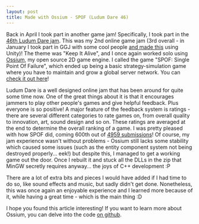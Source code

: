 ```yaml
---
layout: post
title: Made with Ossium - SPOF (Ludum Dare 46)
---
```


Back in April I took part in another game jam! Specifically, I took part in the [46th Ludum Dare jam](https://ldjam.com). This was my 2nd online game jam (3rd overall - in January I took part in GGJ with some cool people [and made this](https://globalgamejam.org/2020/games/apocal-oops-2) using Unity)! The theme was "Keep It Alive", and I once again worked solo using [Ossium](https://ossiumengine.net), my open source 2D game engine. I called the game "SPOF: Single Point Of Failure", which ended up being a basic strategy-simulation game where you have to maintain and grow a global server network. You can [check it out here](https://ldjam.com/events/ludum-dare/46/spof-single-point-of-failure)!

Ludum Dare is a well designed online jam that has been around for quite some time now. One of the great things about it is that it encourages jammers to play other people's games and give helpful feedback. Plus everyone is so positive! A major feature of the feedback system is ratings - there are several different categories to rate games on, from overall quality to innovation, art, sound design and so on. These ratings are averaged at the end to determine the overall ranking of a game. I was pretty pleased with how SPOF did, coming 600th out of [4959 submissions](https://ldjam.com/events/ludum-dare/46/stats)! Of course, my jam experience wasn't without problems - Ossium still lacks some stability which caused some issues (such as the entity component system not being destroyed properly... eek!) but despite this, I managed to get a working game out the door. Once I rebuilt it and stuck all the DLLs in the zip that MinGW secretly requires anyway... the joys of C++ development :P

There are a lot of extra bits and pieces I would have added if I had time to do so, like sound effects and music, but sadly didn't get done. Nonetheless, this was once again an enjoyable experience and I learned more because of it, while having a great time - which is the main thing :D

I hope you found this article interesting! If you want to learn more about Ossium, you can delve into the code
[on github](https://github.com/SpectralCascade/Ossium).

